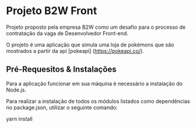 # Projeto B2W Front

Projeto proposto pela empresa B2W como um desafio para o processo de contratação da vaga de Desenvolvedor Front-end.

O projeto é uma aplicação que simula uma loja de pokémons que são mostrados a partir da api [pokeapi] (https://pokeapi.co/).


## Pré-Requesitos & Instalações

Para a aplicação funcionar em sua máquina é necessário a instalação do Node.js.

Para realizar a instalação de todos os módulos listados como dependências no package.json, utilizar o seguinte comando:

yarn install
